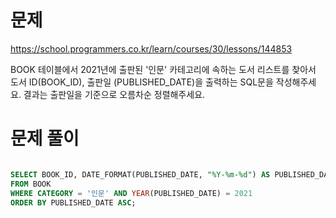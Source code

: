 # 문제

https://school.programmers.co.kr/learn/courses/30/lessons/144853

BOOK 테이블에서 2021년에 출판된 '인문' 카테고리에 속하는 도서 리스트를 찾아서 도서 ID(BOOK_ID), 출판일 (PUBLISHED_DATE)을 출력하는 SQL문을 작성해주세요.
결과는 출판일을 기준으로 오름차순 정렬해주세요.

# 문제 풀이

```sql

SELECT BOOK_ID, DATE_FORMAT(PUBLISHED_DATE, "%Y-%m-%d") AS PUBLISHED_DATE
FROM BOOK
WHERE CATEGORY = '인문' AND YEAR(PUBLISHED_DATE) = 2021
ORDER BY PUBLISHED_DATE ASC;

```
